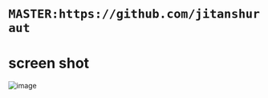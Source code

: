 # ```MASTER:https://github.com/jitanshuraut```
# screen shot

![image](https://user-images.githubusercontent.com/96559286/187687771-2cb7c3b2-cec9-4b4e-bb08-707679278368.png)

 
